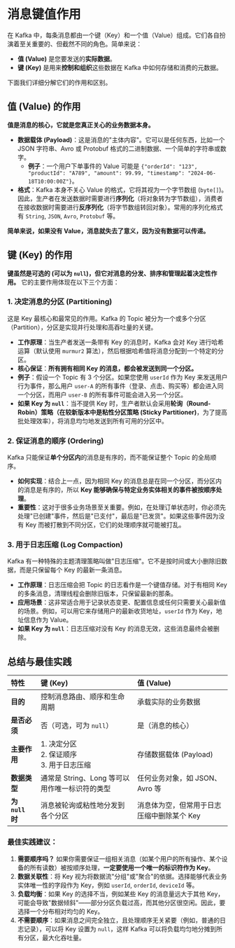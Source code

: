 # 消息键值作用

在 Kafka 中，每条消息都由一个键（Key）和一个值（Value）组成。它们各自扮演着至关重要的、但截然不同的角色。简单来说：

  * **值 (Value)** 是您要发送的**实际数据**。
  * **键 (Key)** 是用来**控制和组织**这些数据在 Kafka 中如何存储和消费的元数据。

下面我们详细分解它们的作用和区别。

## 值 (Value) 的作用

**值是消息的核心，它就是您真正关心的业务数据本身。**

  * **数据载体 (Payload)**：这是消息的"主体内容"。它可以是任何东西，比如一个 JSON 字符串、Avro 或 Protobuf 格式的二进制数据、一个简单的字符串或数字。
      * **例子**：一个用户下单事件的 Value 可能是 `{"orderId": "123", "productId": "A789", "amount": 99.99, "timestamp": "2024-06-18T10:00:00Z"}`。
  * **格式**：Kafka 本身不关心 Value 的格式，它将其视为一个字节数组 (`byte[]`)。因此，生产者在发送数据时需要进行**序列化**（将对象转为字节数组），消费者在接收数据时需要进行**反序列化**（将字节数组转回对象）。常用的序列化格式有 `String`, `JSON`, `Avro`, `Protobuf` 等。

**简单来说，如果没有 Value，消息就失去了意义，因为没有数据可以传递。**

## 键 (Key) 的作用

**键虽然是可选的 (可以为 `null`)，但它对消息的分发、排序和管理起着决定性作用。** 它的主要作用体现在以下三个方面：

### 1. 决定消息的分区 (Partitioning)

这是 Key 最核心和最常见的作用。Kafka 的 Topic 被分为一个或多个分区（Partition），分区是实现并行处理和高吞吐量的关键。

  * **工作原理**：当生产者发送一条带有 Key 的消息时，Kafka 会对 Key 进行哈希运算（默认使用 `murmur2` 算法），然后根据哈希值将消息分配到一个特定的分区。
  * **核心保证**：**所有拥有相同 Key 的消息，都会被发送到同一个分区。**
  * **例子**：假设一个 Topic 有 3 个分区。如果您使用 `userId` 作为 Key 来发送用户行为事件，那么用户 `user-A` 的所有事件（登录、点击、购买等）都会进入同一个分区，而用户 `user-B` 的所有事件可能会进入另一个分区。
  * **如果 Key 为 `null`**：当不提供 Key 时，生产者默认会采用**轮询（Round-Robin）策略（在较新版本中是粘性分区策略 (Sticky Partitioner)**，为了提高批处理效率），将消息均匀地发送到所有可用的分区中。

### 2. 保证消息的顺序 (Ordering)

Kafka 只能保证**单个分区内**的消息是有序的，而不能保证整个 Topic 的全局顺序。

  * **如何实现**：结合上一点，因为相同 Key 的消息总是在同一个分区，而分区内的消息是有序的，所以 **Key 能够确保与特定业务实体相关的事件被按顺序处理**。
  * **重要性**：这对于很多业务场景至关重要。例如，在处理订单状态时，你必须先处理"已创建"事件，然后是"已支付"，最后是"已发货"。如果这些事件因为没有 Key 而被打散到不同分区，它们的处理顺序就可能被打乱。

### 3. 用于日志压缩 (Log Compaction)

Kafka 有一种特殊的主题清理策略叫做"日志压缩"。它不是按时间或大小删除旧数据，而是只保留每个 Key 的最新一条消息。

  * **工作原理**：日志压缩会把 Topic 的日志看作是一个键值存储。对于有相同 Key 的多条消息，清理线程会删除旧版本，只保留最新的那条。
  * **应用场景**：这非常适合用于记录状态变更、配置信息或任何只需要关心最新值的场景。例如，可以用它来存储用户的最新收货地址，`userId` 作为 Key，地址信息作为 Value。
  * **如果 Key 为 `null`**：日志压缩对没有 Key 的消息无效，这些消息最终会被删除。

## 总结与最佳实践

| 特性 | 键 (Key) | 值 (Value) |
| :--- | :--- | :--- |
| **目的** | 控制消息路由、顺序和生命周期 | 承载实际的业务数据 |
| **是否必须** | 否（可选，可为 `null`） | 是（消息的核心） |
| **主要作用** | 1. 决定分区<br>2. 保证顺序<br>3. 用于日志压缩 | 存储数据载体 (Payload) |
| **数据类型** | 通常是 String、Long 等可以用作唯一标识符的类型 | 任何业务对象，如 JSON、Avro 等 |
| **为 `null` 时** | 消息被轮询或粘性地分发到各个分区 | 消息体为空，但常用于日志压缩中删除某个 Key |

### 最佳实践建议：

1.  **需要顺序吗？** 如果你需要保证一组相关消息（如某个用户的所有操作、某个设备的所有读数）被按顺序处理，**一定要使用一个唯一的标识符作为 Key**。
2.  **数据关联性**：将 Key 视为将数据流"分组"或"聚合"的依据。选择能够代表业务实体唯一性的字段作为 Key，例如 `userId`, `orderId`, `deviceId` 等。
3.  **负载均衡**：如果 Key 的选择不当，例如某些 Key 的消息量远大于其他 Key，可能会导致"数据倾斜"——部分分区负载过高，而其他分区很空闲。因此，要选择一个分布相对均匀的 Key。
4.  **不需要顺序**：如果消息之间完全独立，且处理顺序无关紧要（例如，普通的日志记录），可以将 Key 设置为 `null`，这样 Kafka 可以将负载均匀地分摊到所有分区，最大化吞吐量。
